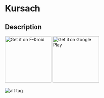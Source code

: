 Kursach
==========


Description
---


<a href="https://f-droid.org/packages/fly.speedmeter.grub" target="_blank">
<img src="https://f-droid.org/badge/get-it-on.png" alt="Get it on F-Droid" height="150"/></a>
<a href="https://play.google.com/store/apps/details?id=fly.speedmeter.grub" target="_blank">
<img src="https://play.google.com/intl/en_us/badges/images/generic/en-play-badge.png" alt="Get it on Google Play" height="150"/></a>

![alt tag](https://raw.githubusercontent.com/flyingrub/SpeedMeter/master/screen.png)
